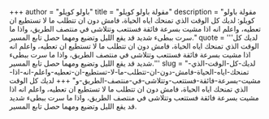 +++
author = "باولو كويلو"
title = "مقولة باولو كويلو"
description = "مقولة باولو كويلو: لديك كل الوقت الذي تمنحك اياه الحياة، فامش دون ان تتطلب ما لا تستطيع ان تعطيه، واعلم انه اذا مشيت بسرعة فائقة فستتعب وتتلاشى في منتصف الطريق، واذا ما سرت ببطىء شديد قد يقع الليل وتضيع ومهما حصل تابع المسير."
quote = '''لديك كل الوقت الذي تمنحك اياه الحياة، فامش دون ان تتطلب ما لا تستطيع ان تعطيه، واعلم انه اذا مشيت بسرعة فائقة فستتعب وتتلاشى في منتصف الطريق، واذا ما سرت ببطىء شديد قد يقع الليل وتضيع ومهما حصل تابع المسير.''' 
slug = "لديك-كل-الوقت-الذي-تمنحك-اياه-الحياة-فامش-دون-ان-تتطلب-ما-لا-تستطيع-ان-تعطيه-واعلم-انه-اذا-مشيت-بسرعة-فائقة-فستتعب-وتتلاشى-في-منتصف-الطريق-و"
+++
لديك كل الوقت الذي تمنحك اياه الحياة، فامش دون ان تتطلب ما لا تستطيع ان تعطيه، واعلم انه اذا مشيت بسرعة فائقة فستتعب وتتلاشى في منتصف الطريق، واذا ما سرت ببطىء شديد قد يقع الليل وتضيع ومهما حصل تابع المسير.
